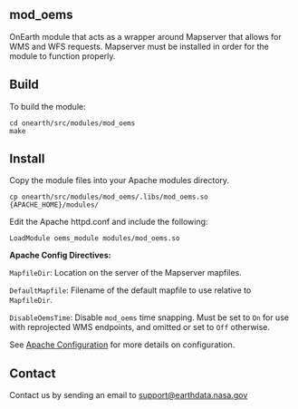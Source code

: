 ## mod_oems

OnEarth module that acts as a wrapper around Mapserver that allows for WMS and WFS requests. Mapserver must be installed in order for the module to function properly.

## Build

To build the module:

```Shell
cd onearth/src/modules/mod_oems
make
```

## Install

Copy the module files into your Apache modules directory.

```Shell
cp onearth/src/modules/mod_oems/.libs/mod_oems.so {APACHE_HOME}/modules/
```

Edit the Apache httpd.conf and include the following:

```Shell
LoadModule oems_module modules/mod_oems.so
```

**Apache Config Directives:**

`MapfileDir`: Location on the server of the Mapserver mapfiles.

`DefaultMapfile`: Filename of the default mapfile to use relative to `MapfileDir`.

`DisableOemsTime`: Disable `mod_oems` time snapping. Must be set to `On` for use with reprojected WMS endpoints, and omitted or set to `Off` otherwise.

See [Apache Configuration](../../../doc/config_apache.md) for more details on configuration.

## Contact

Contact us by sending an email to
[support@earthdata.nasa.gov](mailto:support@earthdata.nasa.gov)

